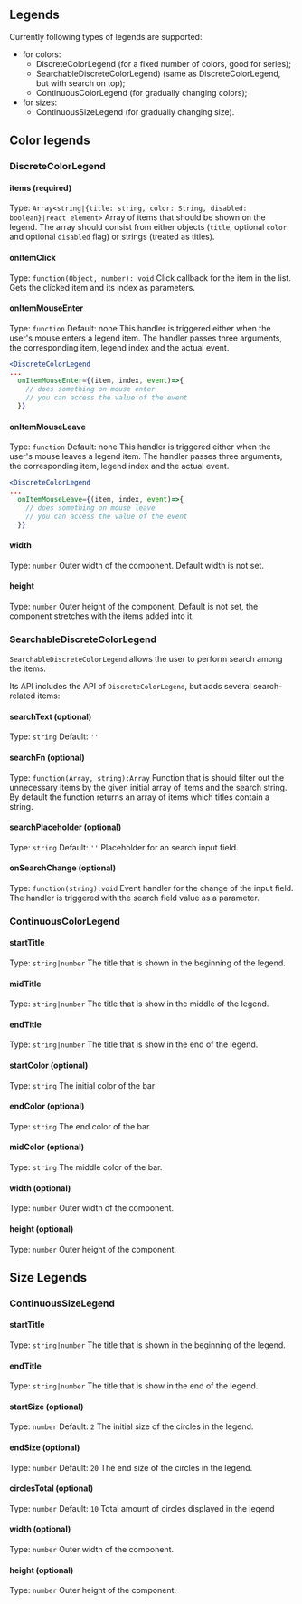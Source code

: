 ## Legends

<!-- INJECT:"HorizontalDiscreteColorLegendExample" -->

Currently following types of legends are supported:

- for colors:
  * DiscreteColorLegend (for a fixed number of colors, good for series);
  * SearchableDiscreteColorLegend) (same as DiscreteColorLegend, but with search on top);
  * ContinuousColorLegend (for gradually changing colors);
- for sizes:
  * ContinuousSizeLegend (for gradually changing size).

## Color legends

### DiscreteColorLegend

<!-- INJECT:"VerticalDiscreteColorLegendExample" -->

#### items (required)
Type: `Array<string|{title: string, color: String, disabled: boolean}|react element>`
Array of items that should be shown on the legend. The array should consist from either objects (`title`, optional `color` and optional `disabled` flag) or strings (treated as titles).

#### onItemClick
Type: `function(Object, number): void`
Click callback for the item in the list. Gets the clicked item and its index as parameters.

#### onItemMouseEnter
Type: `function`
Default: none
This handler is triggered either when the user's mouse enters a legend item.
The handler passes three arguments, the corresponding item, legend index and the actual event.
```jsx
<DiscreteColorLegend
...
  onItemMouseEnter={(item, index, event)=>{
    // does something on mouse enter
    // you can access the value of the event
  }}
```

#### onItemMouseLeave
Type: `function`
Default: none
This handler is triggered either when the user's mouse leaves a legend item.
The handler passes three arguments, the corresponding item, legend index and the actual event.
```jsx
<DiscreteColorLegend
...
  onItemMouseLeave={(item, index, event)=>{
    // does something on mouse leave
    // you can access the value of the event
  }}
```

#### width
Type: `number`
Outer width of the component. Default width is not set.

#### height
Type: `number`
Outer height of the component. Default is not set, the component stretches with the items added into it.

### SearchableDiscreteColorLegend

`SearchableDiscreteColorLegend` allows the user to perform search among the items.

<!-- INJECT:"SearchableDiscreteColorLegendExample" -->

Its API includes the API of `DiscreteColorLegend`, but adds several search-related items:

#### searchText (optional)
Type: `string`
Default: `''`

#### searchFn (optional)
Type: `function(Array, string):Array`
Function that is should filter out the unnecessary items by the given initial array of items and the search string. By default the function returns an array of items which titles contain a string.

#### searchPlaceholder (optional)
Type: `string`
Default: `''`
Placeholder for an search input field.

#### onSearchChange (optional)
Type: `function(string):void`
Event handler for the change of the input field. The handler is triggered with the search field value as a parameter.

### ContinuousColorLegend

<!-- INJECT:"ContinuousColorLegendExample" -->

#### startTitle
Type: `string|number`
The title that is shown in the beginning of the legend.

#### midTitle
Type: `string|number`
The title that is show in the middle of the legend.

#### endTitle
Type: `string|number`
The title that is show in the end of the legend.

#### startColor (optional)
Type: `string`
The initial color of the bar

#### endColor (optional)
Type: `string`
The end color of the bar.

#### midColor (optional)
Type: `string`
The middle color of the bar.

#### width (optional)
Type: `number`
Outer width of the component.

#### height (optional)
Type: `number`
Outer height of the component.

## Size Legends

### ContinuousSizeLegend

<!-- INJECT:"ContinuousSizeLegendExample" -->

#### startTitle
Type: `string|number`
The title that is shown in the beginning of the legend.

#### endTitle
Type: `string|number`
The title that is show in the end of the legend.

#### startSize (optional)
Type: `number`
Default: `2`
The initial size of the circles in the legend.

#### endSize (optional)
Type: `number`
Default: `20`
The end size of the circles in the legend.

#### circlesTotal (optional)
Type: `number`
Default: `10`
Total amount of circles displayed in the legend

#### width (optional)
Type: `number`
Outer width of the component.

#### height (optional)
Type: `number`
Outer height of the component.
